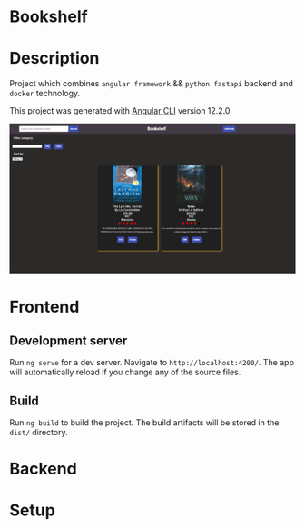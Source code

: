 # Bookshelf

# Description
Project which combines `angular framework` && `python fastapi` backend and `docker` technology.


This project was generated with [Angular CLI](https://github.com/angular/angular-cli) version 12.2.0.


![home](home.png)

# Frontend

## Development server

Run `ng serve` for a dev server. Navigate to `http://localhost:4200/`. The app will automatically reload if you change any of the source files.

## Build

Run `ng build` to build the project. The build artifacts will be stored in the `dist/` directory.


# Backend


# Setup

